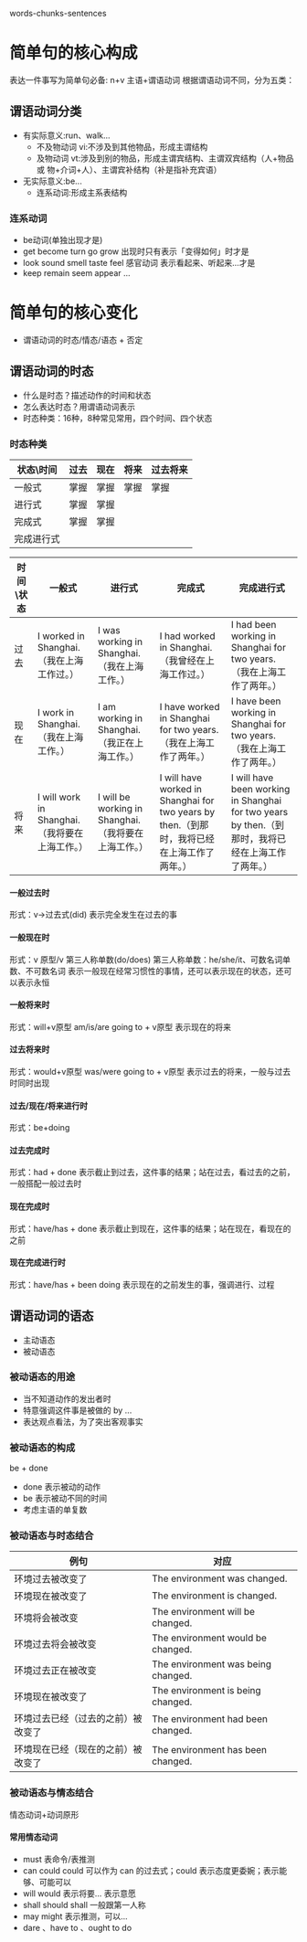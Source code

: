 words-chunks-sentences

# 简单句的核心构成

表达一件事写为简单句必备: n+v 主语+谓语动词
根据谓语动词不同，分为五类：

## 谓语动词分类

* 有实际意义:run、walk...
    * 不及物动词 vi:不涉及到其他物品，形成主谓结构
    * 及物动词 vt:涉及到别的物品，形成主谓宾结构、主谓双宾结构（人+物品 或 物+介词+人）、主谓宾补结构（补是指补充宾语）
* 无实际意义:be...
    * 连系动词:形成主系表结构

### 连系动词

* be动词(单独出现才是)
* get become turn go grow 出现时只有表示「变得如何」时才是
* look sound smell taste feel 感官动词 表示看起来、听起来...才是
* keep remain seem appear ...

# 简单句的核心变化

* 谓语动词的时态/情态/语态 + 否定

## 谓语动词的时态

* 什么是时态？描述动作的时间和状态
* 怎么表达时态？用谓语动词表示
* 时态种类：16种，8种常见常用，四个时间、四个状态

### 时态种类

| 状态\时间 | 过去 | 现在 | 将来 | 过去将来 |
| --- | --- | --- | --- | --- |
| 一般式 | 掌握 | 掌握 | 掌握 | 掌握 |
| 进行式 | 掌握 | 掌握 |  |  |
| 完成式 | 掌握 | 掌握 |  |  |
| 完成进行式 |  |  |  |  |

| 时间\状态 | 一般式 | 进行式 | 完成式 | 完成进行式 |
| --- | --- | --- | --- | --- |
| 过去 | I worked in Shanghai.（我在上海工作过。） | I was working in Shanghai.（我在上海工作。） | I had worked in Shanghai.（我曾经在上海工作过。） | I had been working in Shanghai for two years.（我在上海工作了两年。） |
| 现在 | I work in Shanghai.（我在上海工作。） | I am working in Shanghai.（我正在上海工作。） | I have worked in Shanghai for two years.（我在上海工作了两年。） | I have been working in Shanghai for two years.（我在上海工作了两年。） |
| 将来 | I will work in Shanghai.（我将要在上海工作。） | I will be working in Shanghai.（我将要在上海工作。） | I will have worked in Shanghai for two years by then.（到那时，我将已经在上海工作了两年。） | I will have been working in Shanghai for two years by then.（到那时，我将已经在上海工作了两年。） |

#### 一般过去时

形式：v->过去式(did)
表示完全发生在过去的事

#### 一般现在时

形式：v 原型/v 第三人称单数(do/does)
第三人称单数：he/she/it、可数名词单数、不可数名词
表示一般现在经常习惯性的事情，还可以表示现在的状态，还可以表示永恒

#### 一般将来时

形式：will+v原型 am/is/are going to + v原型
表示现在的将来

#### 过去将来时

形式：would+v原型 was/were going to + v原型
表示过去的将来，一般与过去时同时出现

#### 过去/现在/将来进行时

形式：be+doing

#### 过去完成时

形式：had + done
表示截止到过去，这件事的结果；站在过去，看过去的之前，一般搭配一般过去时

#### 现在完成时

形式：have/has + done
表示截止到现在，这件事的结果；站在现在，看现在的之前

#### 现在完成进行时

形式：have/has + been doing
表示现在的之前发生的事，强调进行、过程

## 谓语动词的语态

* 主动语态
* 被动语态

### 被动语态的用途

* 当不知道动作的发出者时
* 特意强调这件事是被做的 by ...
* 表达观点看法，为了突出客观事实

### 被动语态的构成

be + done

* done 表示被动的动作
* be 表示被动不同的时间
* 考虑主语的单复数

### 被动语态与时态结合

| 例句 | 对应 | 
| --- | --- | 
| 环境过去被改变了 | The environment was changed. |
| 环境现在被改变了 | The environment is changed. |
| 环境将会被改变 | The environment will be changed. |
| 环境过去将会被改变 | The environment would be changed. |
| 环境过去正在被改变 | The environment was being changed. |
| 环境现在被改变了 | The environment is being changed. |
| 环境过去已经（过去的之前）被改变了 | The environment had been changed. |
| 环境现在已经（现在的之前）被改变了 | The environment has been changed. |

### 被动语态与情态结合

情态动词+动词原形

#### 常用情态动词

* must 表命令/表推测
* can could  could 可以作为 can 的过去式；could 表示态度更委婉；表示能够、可能可以
* will would 表示将要... 表示意愿
* shall should shall 一般跟第一人称
* may might 表示推测，可以...
* dare 、have to 、ought to do

